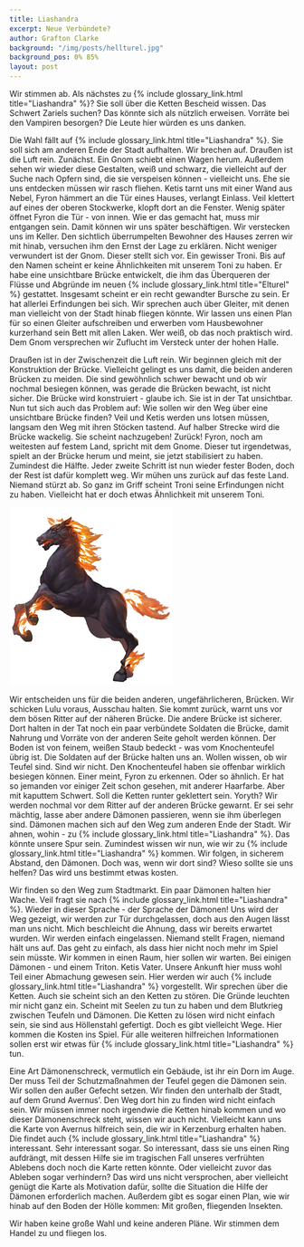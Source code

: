 ```yaml
---
title: Liashandra
excerpt: Neue Verbündete?
author: Grafton Clarke
background: "/img/posts/hellturel.jpg"
background_pos: 0% 85%
layout: post
---
```


Wir stimmen ab. Als nächstes zu {% include glossary_link.html title="Liashandra" %}? Sie soll über die Ketten Bescheid
wissen. Das Schwert Zariels suchen? Das könnte sich als nützlich erweisen.
Vorräte bei den Vampiren besorgen? Die Leute hier würden es uns danken.

Die Wahl fällt auf {% include glossary_link.html title="Liashandra" %}. Sie soll sich am anderen Ende der Stadt
aufhalten. Wir brechen auf. Draußen ist die Luft rein. Zunächst. Ein Gnom
schiebt einen Wagen herum. Außerdem sehen wir wieder diese Gestalten, weiß und
schwarz, die vielleicht auf der Suche nach Opfern sind, die sie verspeisen
können - vielleicht uns. Ehe sie uns entdecken müssen wir rasch fliehen. Ketis
tarnt uns mit einer Wand aus Nebel, Fyron hämmert an die Tür eines Hauses,
verlangt Einlass. Veil klettert auf eines der oberen Stockwerke, klopft dort an
die Fenster. Wenig später öffnet Fyron die Tür - von innen. Wie er das gemacht
hat, muss mir entgangen sein. Damit können wir uns später beschäftigen. Wir
verstecken uns im Keller. Den sichtlich überrumpelten Bewohner des Hauses
zerren wir mit hinab, versuchen ihm den Ernst der Lage zu erklären. Nicht
weniger verwundert ist der Gnom. Dieser stellt sich vor. Ein gewisser Troni.
Bis auf den Namen scheint er keine Ähnlichkeiten mit unserem Toni zu haben. Er
habe eine unsichtbare Brücke entwickelt, die ihm das Überqueren der Flüsse und
Abgründe im neuen {% include glossary_link.html title="Elturel" %} gestattet. Insgesamt scheint er ein recht gewandter
Bursche zu sein. Er hat allerlei Erfindungen bei sich. Wir sprechen auch über
Gleiter, mit denen man vielleicht von der Stadt hinab fliegen könnte. Wir
lassen uns einen Plan für so einen Gleiter aufschreiben und erwerben vom
Hausbewohner kurzerhand sein Bett mit allen Laken. Wer weiß, ob das noch
praktisch wird. Dem Gnom versprechen wir Zuflucht im Versteck unter der hohen
Halle.

Draußen ist in der Zwischenzeit die Luft rein. Wir beginnen gleich mit der
Konstruktion der Brücke. Vielleicht gelingt es uns damit, die beiden anderen
Brücken zu meiden. Die sind gewöhnlich schwer bewacht und ob wir nochmal
besiegen können, was gerade die Brücken bewacht, ist nicht sicher. Die Brücke
wird konstruiert - glaube ich. Sie ist in der Tat unsichtbar. Nun tut sich auch
das Problem auf: Wie sollen wir den Weg über eine unsichtbare Brücke finden?
Veil und Ketis werden uns lotsen müssen, langsam den Weg mit ihren Stöcken
tastend. Auf halber Strecke wird die Brücke wackelig. Sie scheint nachzugeben!
Zurück! Fyron, noch am weitesten auf festem Land, spricht mit dem Gnome. Dieser
tut irgendetwas, spielt an der Brücke herum und meint, sie jetzt stabilisiert
zu haben. Zumindest die Hälfte. Jeder zweite Schritt ist nun wieder fester
Boden, doch der Rest ist dafür komplett weg. Wir mühen uns zurück auf das feste
Land. Niemand stürzt ab. So ganz im Griff scheint Troni seine Erfindungen nicht
zu haben. Vielleicht hat er doch etwas Ähnlichkeit mit unserem Toni. 

![Nachtmar](/img/posts/nightmare.png)

Wir entscheiden uns für die beiden anderen, ungefährlicheren, Brücken. Wir
schicken Lulu voraus, Ausschau halten. Sie kommt zurück, warnt uns vor dem
bösen Ritter auf der näheren Brücke. Die andere Brücke ist sicherer. Dort
halten in der Tat noch ein paar verbündete Soldaten die Brücke, damit Nahrung
und Vorräte von der anderen Seite geholt werden können. Der Boden ist von
feinem, weißen Staub bedeckt - was vom Knochenteufel übrig ist. Die Soldaten
auf der Brücke halten uns an. Wollen wissen, ob wir Teufel sind. Sind wir
nicht. Den Knochenteufel haben sie offenbar wirklich besiegen können. Einer
meint, Fyron zu erkennen. Oder so ähnlich. Er hat so jemanden vor einiger
Zeit schon gesehen, mit anderer Haarfarbe. Aber mit kaputtem Schwert. Soll
die Ketten runter geklettert sein. Yoryth? Wir werden nochmal vor dem Ritter
auf der anderen Brücke gewarnt. Er sei sehr mächtig, lasse aber andere
Dämonen passieren, wenn sie ihm überlegen sind. Dämonen machen sich auf den
Weg zum anderen Ende der Stadt. Wir ahnen, wohin - zu {% include glossary_link.html title="Liashandra" %}. Das könnte
unsere Spur sein. Zumindest wissen wir nun, wie wir zu {% include glossary_link.html title="Liashandra" %} kommen. Wir
folgen, in sicherem Abstand, den Dämonen. Doch was, wenn wir dort sind? Wieso
sollte sie uns helfen? Das wird uns bestimmt etwas kosten.

Wir finden so den Weg zum Stadtmarkt. Ein paar Dämonen halten hier Wache. Veil
fragt sie nach {% include glossary_link.html title="Liashandra" %}. Wieder in dieser Sprache - der Sprache der Dämonen!
Uns wird der Weg gezeigt, wir werden zur Tür durchgelassen, doch aus den Augen
lässt man uns nicht. Mich beschleicht die Ahnung, dass wir bereits erwartet
wurden. Wir werden einfach eingelassen. Niemand stellt Fragen, niemand hält uns
auf. Das geht zu einfach, als dass hier nicht noch mehr im Spiel sein müsste.
Wir kommen in einen Raum, hier sollen wir warten. Bei einigen Dämonen - und
einem Triton. Ketis Vater. Unsere Ankunft hier muss wohl Teil einer Abmachung
gewesen sein. Hier werden wir auch {% include glossary_link.html title="Liashandra" %} vorgestellt. Wir sprechen über
die Ketten. Auch sie scheint sich an den Ketten zu stören. Die Gründe leuchten
mir nicht ganz ein. Scheint mit Seelen zu tun zu haben und dem Blutkrieg
zwischen Teufeln und Dämonen. Die Ketten zu lösen wird nicht einfach sein, sie
sind aus Höllenstahl gefertigt. Doch es gibt vielleicht Wege. Hier kommen die
Kosten ins Spiel. Für alle weiteren hilfreichen Informationen sollen erst wir
etwas für {% include glossary_link.html title="Liashandra" %} tun.

Eine Art Dämonenschreck, vermutlich ein Gebäude, ist ihr ein Dorn im Auge. Der
muss Teil der Schutzmaßnahmen der Teufel gegen die Dämonen sein. Wir sollen den
außer Gefecht setzen. Wir finden den unterhalb der Stadt, auf dem Grund
Avernus’. Den Weg dort hin zu finden wird nicht einfach sein. Wir müssen immer
noch irgendwie die Ketten hinab kommen und wo dieser Dämonenschreck steht,
wissen wir auch nicht. Vielleicht kann uns die Karte von Avernus hilfreich
sein, die wir in Kerzenburg erhalten haben. Die findet auch {% include glossary_link.html title="Liashandra" %}
interessant. Sehr interessant sogar. So interessant, dass sie uns einen Ring
aufdrängt, mit dessen Hilfe sie im tragischen Fall unseres verfrühten Ablebens
doch noch die Karte retten könnte. Oder vielleicht zuvor das Ableben sogar
verhindern? Das wird uns nicht versprochen, aber vielleicht genügt die Karte
als Motivation dafür, sollte die Situation die Hilfe der Dämonen erforderlich
machen. Außerdem gibt es sogar einen Plan, wie wir hinab auf den Boden der
Hölle kommen: Mit großen, fliegenden Insekten. 

Wir haben keine große Wahl und keine anderen Pläne. Wir stimmen dem Handel zu
und fliegen los.
